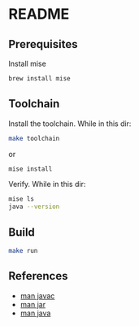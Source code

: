 # README

## Prerequisites

Install mise

```sh
brew install mise
```

## Toolchain

Install the toolchain.  While in this dir:
```sh
make toolchain
```
or
```sh
mise install
```

Verify. While in this dir:
```sh
mise ls
java --version
```

## Build

```sh
make run
```

## References

* [man javac](https://docs.oracle.com/en/java/javase/21/docs/specs/man/javac.html)
* [man jar](https://docs.oracle.com/en/java/javase/21/docs/specs/man/jar.html)
* [man java](https://docs.oracle.com/en/java/javase/21/docs/specs/man/java.html)
